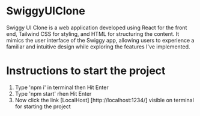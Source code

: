 # SwiggyUIClone
Swiggy UI Clone is a web application developed using React for the front end, Tailwind CSS for styling, and HTML for structuring the content. It mimics the user interface of the Swiggy app, allowing users to experience a familiar and intuitive design while exploring the features I've implemented.

# Instructions to start the project
1.  Type 'npm i' in terminal then Hit Enter
2.  Type 'npm start' rhen Hit Enter
3.  Now click the  link [LocalHost] [http://localhost:1234/] visible on terminal for starting the project
